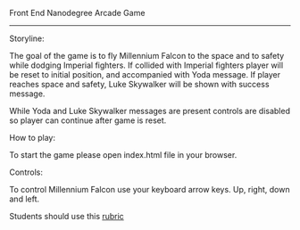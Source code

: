 Front End Nanodegree Arcade Game
________________________________________________________________________________________________________________________

Storyline:

The goal of the game is to fly Millennium Falcon to the space and to safety while dodging Imperial fighters. If collided
with Imperial fighters player will be reset to initial position, and accompanied with Yoda message. If player reaches
space and safety, Luke Skywalker will be shown with success message.

While Yoda and Luke Skywalker messages are present controls are disabled so player can continue after game is reset.

How to play:

To start the game please open index.html file in your browser.

Controls:

To control Millennium Falcon use your keyboard arrow keys. Up, right, down and left.

Students should use this [rubric](https://www.udacity.com/course/viewer/#!/c-nd001/l-2696458597/m-2687128535)
